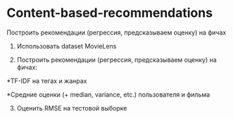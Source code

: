 # Content-based-recommendations
Построить рекомендации (регрессия, предсказываем оценку) на фичах

1. Использовать dataset MovieLens

2. Построить рекомендации (регрессия, предсказываем оценку) на фичах:

  *TF-IDF на тегах и жанрах

  *Средние оценки (+ median, variance, etc.) пользователя и фильма

3. Оценить RMSE на тестовой выборке
